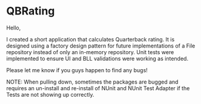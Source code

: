 # QBRating

Hello,

I created a short application that calculates Quarterback rating.  It is designed using a factory design pattern for future implementations of a File repository instead of only an in-memory repository.  Unit tests were implemented to ensure UI and BLL validations were working as intended.  

Please let me know if you guys happen to find any bugs!

NOTE:
When pulling down, sometimes the packages are bugged and requires an un-install and re-install of NUnit and NUnit Test Adapter if the Tests are not showing up correctly.  

